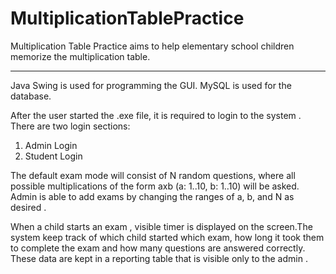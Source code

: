 # MultiplicationTablePractice
Multiplication Table Practice aims to help elementary school children memorize the multiplication table.
<hr style = "height=1px">
Java Swing is used for programming the GUI.
MySQL is used for the database.

After the user started the .exe file, it is required to login to the system . There are two login sections: 
1) Admin Login  
2) Student Login

The default exam mode will consist of N random questions, where all possible multiplications of the form axb (a: 1..10, b: 1..10) will be asked. Admin is able to add exams by changing the ranges of a, b, and N as desired .

When a child starts an exam , visible timer is displayed on the screen.The system keep track of which child started which exam, how long it took them to complete the exam and how many questions are answered correctly. These data are kept in a reporting table that is visible only to the admin .
